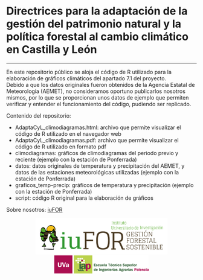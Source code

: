 # Directrices para la adaptación de la gestión del patrimonio natural y la política forestal al cambio climático en Castilla y León


---



En este repositorio público se aloja el código de R utilizado para la elaboración de gráficos climáticos del apartado 7.1 del proyecto.  
Debido a que los datos originales fueron obtenidos de la Agencia Estatal de Meteorología (AEMET), no consideramos oportuno publicarlos nosotros mismos, por lo que se proporcionan unos datos de ejemplo que permiten verificar y entender el funcionamiento del código, pudiendo ser replicado.  
  
Contenido del repositorio:
- AdaptaCyL_climodiagramas.html: archivo que permite visualizar el código de R utilizado en el navegador web
- AdaptaCyL_climodiagramas.pdf: archivo que permite visualizar el código de R utilizado en formato pdf
- climodiagramas: gráficos de climodiagramas del periodo previo y reciente (ejemplo con la estación de Ponferrada)
- datos: datos originales de temperatura y precipitación del AEMET, y datos de las estaciones meteorológicas utilizadas (ejemplo con la estación de Ponferrada)
- graficos_temp-precip: gráficos de temperatura y precipitación (ejemplo con la estación de Ponferrada)
- script: código R original para la elaboración de gráficos
  
Sobre nosotros: [iuFOR](http://sostenible.palencia.uva.es/)  
<center>
<img src="https://raw.githubusercontent.com/simanfor/web/main/logos/iufor.png" alt="iufor" width="350"/>
<img src="https://raw.githubusercontent.com/simanfor/web/main/logos/UVa-ETSIIAA.png" alt="uva_etsiiaa" width="250"/>
</center>

